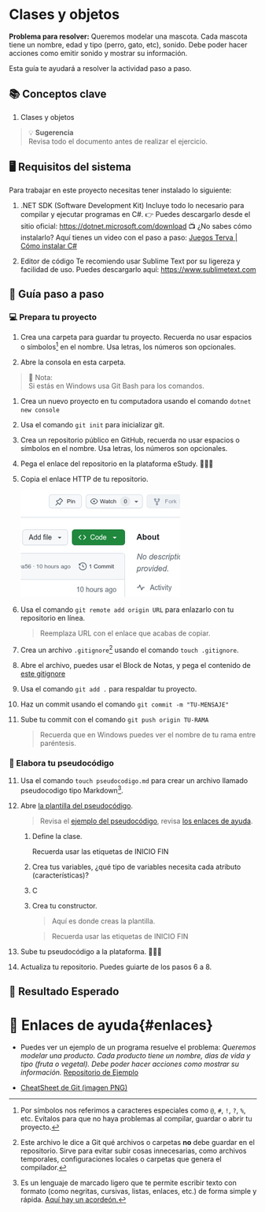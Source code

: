 # Clases y objetos

**Problema para resolver:** Queremos modelar una mascota. Cada mascota tiene un nombre, edad y tipo (perro, gato, etc), sonido. Debe poder hacer acciones como emitir sonido y mostrar su información.

Esta guía te ayudará a resolver la actividad paso a paso.

## 📚 Conceptos clave

1. Clases y objetos

> 💡 **Sugerencia** <br/>
> Revisa todo el documento antes de realizar el ejercicio.

## 🖥️ Requisitos del sistema
Para trabajar en este proyecto necesitas tener instalado lo siguiente:

1. .NET SDK (Software Development Kit)
	Incluye todo lo necesario para compilar y ejecutar programas en C#.
	👉 Puedes descargarlo desde el sitio oficial: https://dotnet.microsoft.com/download
	📺 ¿No sabes cómo instalarlo? Aquí tienes un video con el paso a paso: [Juegos Terva | Cómo instalar C#](https://youtu.be/Uo5cf4e17MY?si=dMiWRoMMWchsiLH4)

2. Editor de código
	Te recomiendo usar Sublime Text por su ligereza y facilidad de uso. Puedes descargarlo aquí:
	https://www.sublimetext.com



## 🧠 Guía paso a paso

### 💻 Prepara tu proyecto

1. Crea una carpeta para guardar tu proyecto. Recuerda no usar espacios o símbolos[^1] en el nombre. Usa letras, los números son opcionales.

2. Abre la consola en esta carpeta.

> 📌 Nota: <br/>
> Si estás en Windows usa Git Bash para los comandos.

1. Crea un nuevo proyecto en tu computadora usando el comando `dotnet new console` 

3. Usa el comando `git init` para inicializar git.

1. Crea un repositorio público en GitHub, recuerda no usar espacios o símbolos en el nombre. Usa letras, los números son opcionales.

3. Pega el enlace del repositorio en la plataforma eStudy. 🧑🏻‍💻 

5. Copia el enlace HTTP de tu repositorio.
	
	![Es el botón verde que dice <>Code](assetsClasesObjetos/btnCode.png)

4. Usa el comando `git remote add origin URL` para enlazarlo con tu repositorio en línea.

	> Reemplaza URL con el enlace que acabas de copiar.

5. Crea un archivo `.gitignore`[^2] usando el comando `touch .gitignore`.

9. Abre el archivo, puedes usar el Block de Notas, y pega el contenido de [este gitignore](https://gist.github.com/takekazuomi/10955889)

6. Usa el comando `git add .` para respaldar tu proyecto.

7. Haz un commit usando el comando `git commit -m "TU-MENSAJE"`

8. Sube tu commit con el comando `git push origin TU-RAMA`

	> Recuerda que en Windows puedes ver el nombre de tu rama entre paréntesis.

	[Foto de Git Bash]: #

### 📝 Elabora tu pseudocódigo

11. Usa el comando `touch pseudocodigo.md` para crear un archivo llamado pseudocodigo tipo Markdown[^3].

11. Abre [la plantilla del pseudocódigo](pseudocodigoClasesObjetos.md).

	> Revisa el [ejemplo del pseudocódigo](https://github.com/JuegosTerva/ProductoNAtural/blob/a4e9a5686954d881f259e7e50e4fc1b7ea54e7a1/pseudocodigo.md), revisa [los enlaces de ayuda](#enlaces).

	1. Define la clase.  

		Recuerda usar las etiquetas de INICIO FIN

	2. Crea tus variables, ¿qué tipo de variables necesita cada atributo (características)?

	3. C

	[TIPOS DE DATOS]: #

	3. Crea tu constructor.

		> Aquí es donde creas la plantilla.

		> Recuerda usar las etiquetas de INICIO FIN

11. Sube tu pseudocódigo a la plataforma. 🧑🏻‍💻

12. Actualiza tu repositorio. Puedes guiarte de los pasos 6 a 8.

## 🧪 Resultado Esperado



# 📌 Enlaces de ayuda{#enlaces}

- Puedes ver un ejemplo de un programa resuelve el problema: *Queremos modelar una producto. Cada producto tiene un nombre, dias de vida y tipo (fruta o vegetal). Debe poder hacer acciones como  mostrar su información.* [Repositorio de Ejemplo](https://github.com/JuegosTerva/ProductoNAtural)

- [CheatSheet de Git (imagen PNG)](GitCheatSheet.png)

[^1]: Por símbolos nos referimos a caracteres especiales como `@`, `#`, `!`, `?`, `%`, etc. Evítalos para que no haya problemas al compilar, guardar o abrir tu proyecto.

[^2]: Este archivo le dice a Git qué archivos o carpetas **no** debe guardar en el repositorio. Sirve para evitar subir cosas innecesarias, como archivos temporales, configuraciones locales o carpetas que genera el compilador.

[^3]: Es un lenguaje de marcado ligero que te permite escribir texto con formato (como negritas, cursivas, listas, enlaces, etc.) de forma simple y rápida. [Aquí hay un acordeón.](mdVisor.html?archivo=markdown-cheat-sheet.md)